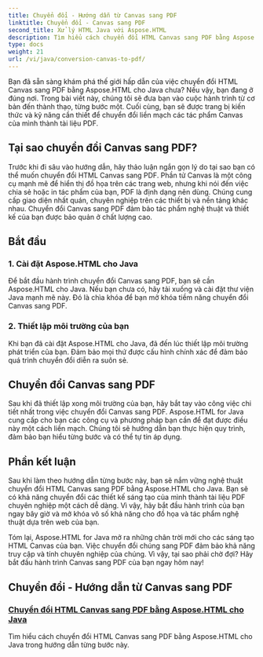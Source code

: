 ```yaml
---
title: Chuyển đổi - Hướng dẫn từ Canvas sang PDF
linktitle: Chuyển đổi - Canvas sang PDF
second_title: Xử lý HTML Java với Aspose.HTML
description: Tìm hiểu cách chuyển đổi HTML Canvas sang PDF bằng Aspose.HTML cho Java trong hướng dẫn toàn diện này. Làm chủ nghệ thuật chuyển đổi kỹ thuật số!
type: docs
weight: 21
url: /vi/java/conversion-canvas-to-pdf/
---
```


Bạn đã sẵn sàng khám phá thế giới hấp dẫn của việc chuyển đổi HTML Canvas sang PDF bằng Aspose.HTML cho Java chưa? Nếu vậy, bạn đang ở đúng nơi. Trong bài viết này, chúng tôi sẽ đưa bạn vào cuộc hành trình từ cơ bản đến thành thạo, từng bước một. Cuối cùng, bạn sẽ được trang bị kiến thức và kỹ năng cần thiết để chuyển đổi liền mạch các tác phẩm Canvas của mình thành tài liệu PDF.

## Tại sao chuyển đổi Canvas sang PDF?

Trước khi đi sâu vào hướng dẫn, hãy thảo luận ngắn gọn lý do tại sao bạn có thể muốn chuyển đổi HTML Canvas sang PDF. Phần tử Canvas là một công cụ mạnh mẽ để hiển thị đồ họa trên các trang web, nhưng khi nói đến việc chia sẻ hoặc in tác phẩm của bạn, PDF là định dạng nên dùng. Chúng cung cấp giao diện nhất quán, chuyên nghiệp trên các thiết bị và nền tảng khác nhau. Chuyển đổi Canvas sang PDF đảm bảo tác phẩm nghệ thuật và thiết kế của bạn được bảo quản ở chất lượng cao.

## Bắt đầu

### 1. Cài đặt Aspose.HTML cho Java

Để bắt đầu hành trình chuyển đổi Canvas sang PDF, bạn sẽ cần Aspose.HTML cho Java. Nếu bạn chưa có, hãy tải xuống và cài đặt thư viện Java mạnh mẽ này. Đó là chìa khóa để bạn mở khóa tiềm năng chuyển đổi Canvas sang PDF.

### 2. Thiết lập môi trường của bạn

Khi bạn đã cài đặt Aspose.HTML cho Java, đã đến lúc thiết lập môi trường phát triển của bạn. Đảm bảo mọi thứ được cấu hình chính xác để đảm bảo quá trình chuyển đổi diễn ra suôn sẻ.

## Chuyển đổi Canvas sang PDF

Sau khi đã thiết lập xong môi trường của bạn, hãy bắt tay vào công việc chi tiết nhất trong việc chuyển đổi Canvas sang PDF. Aspose.HTML for Java cung cấp cho bạn các công cụ và phương pháp bạn cần để đạt được điều này một cách liền mạch. Chúng tôi sẽ hướng dẫn bạn thực hiện quy trình, đảm bảo bạn hiểu từng bước và có thể tự tin áp dụng.

## Phần kết luận

Sau khi làm theo hướng dẫn từng bước này, bạn sẽ nắm vững nghệ thuật chuyển đổi HTML Canvas sang PDF bằng Aspose.HTML cho Java. Bạn sẽ có khả năng chuyển đổi các thiết kế sáng tạo của mình thành tài liệu PDF chuyên nghiệp một cách dễ dàng. Vì vậy, hãy bắt đầu hành trình của bạn ngay bây giờ và mở khóa vô số khả năng cho đồ họa và tác phẩm nghệ thuật dựa trên web của bạn.

Tóm lại, Aspose.HTML for Java mở ra những chân trời mới cho các sáng tạo HTML Canvas của bạn. Việc chuyển đổi chúng sang PDF đảm bảo khả năng truy cập và tính chuyên nghiệp của chúng. Vì vậy, tại sao phải chờ đợi? Hãy bắt đầu hành trình Canvas sang PDF của bạn ngay hôm nay!
## Chuyển đổi - Hướng dẫn từ Canvas sang PDF
### [Chuyển đổi HTML Canvas sang PDF bằng Aspose.HTML cho Java](./canvas-to-pdf/)
Tìm hiểu cách chuyển đổi HTML Canvas sang PDF bằng Aspose.HTML cho Java trong hướng dẫn từng bước này.